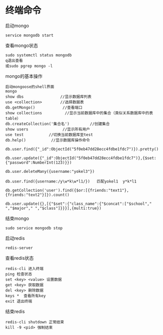 # 终端命令

启动mongo

```
service mongodb start 
```

查看mongo状态

```
sudo systemctl status mongodb
q退出查看
或sudo pgrep mongo -l
```

mongo的基本操作

```
启动mongoose的shell界面
mongo
show dbs                //显示数据库列表
use <collection>        //选择数据表
db.getMongo()            //查看端口
show collections          //显示当前数据库中的集合（类似关系数据库中的表table）
db.createCollection('集合名')         //创建集合
show users               //显示所有用户
use test           //切换当前数据库至test
db.help()           //显示数据库操作命令
```

```
db.user.find({"_id":ObjectId("5f0eb47dd28ecc4fdbe1fdc7")}).pretty()
```

```
db.user.update({"_id":ObjectId("5f0eb47dd28ecc4fdbe1fdc7")},{$set:{"password":NumberInt(123)}})
```

```
db.user.deleteMany({username:"yokel3"})
```

```
db.user.find({username:/y\w*k\w*l1/})   匹配yokel1  y*k*l1
```

```
db.getCollection('user').find({$or:[{friends:"text1"},{friends:"text2"}]}).count()
```

```
db.user.update({},[{"$set":{"class_name":{"$concat":["$school"," ","$major"," ","$class"]}}}],{multi:true})
```

结束mongo

```
sudo service mongodb stop
```



启动redis

```
redis-server
```

查看redis状态

```
redis-cli 进入终端
ping 检查状态 
set <key> <value> 设置数据
get <key> 获取数据
del <key> 删除数据
keys *  查看所有key
exit 退出终端 
```

结束redis

```
redis-cli shutdown 正常结束
kill -9 <pid> 强制结束
```



